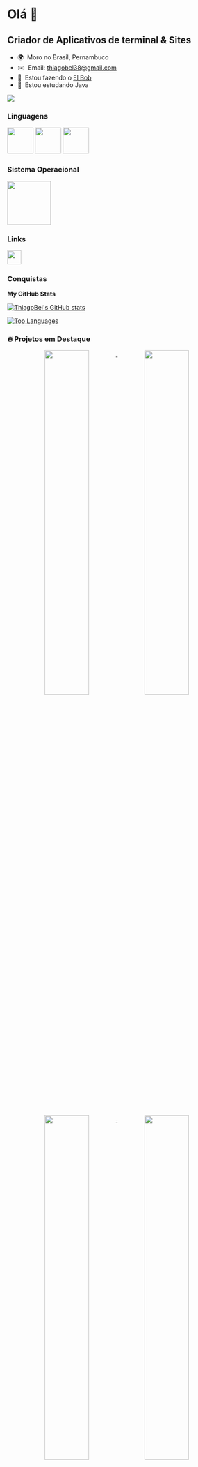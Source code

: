 Olá 👋
==================================================================================================================================

Criador de Aplicativos de terminal & Sites
------------------------------------------

* 🌍  Moro no Brasil, Pernambuco
* ✉️  Email: [thiagobel38@gmail.com](mailto:thiagobel38@gmail.com)
* 🚀  Estou fazendo o [El Bob](http://github.com/ThiagoBel/ElBob)
* 🧠  Estou estudando Java

<a href="https://www.github.com/ThiagoBel" target="_blank" rel="noreferrer"><img
src="https://img.shields.io/github/followers/ThiagoBel?logo=github&style=for-the-badge&color=ef4444&labelColor=1c1917" /></a>

### Linguagens


<p align="left">
  <img width="60" heigth="60" src="https://cdn.jsdelivr.net/gh/devicons/devicon@latest/icons/cplusplus/cplusplus-original.svg" />
  <img width="60" heigth="60" src="https://cdn.jsdelivr.net/gh/devicons/devicon@latest/icons/java/java-original.svg" />
  <img width="60" heigth="60" src="https://cdn.jsdelivr.net/gh/devicons/devicon@latest/icons/javascript/javascript-original.svg" />
</p>

### Sistema Operacional

<p align="left">
  <img width="100" heigth="100" src="https://cdn.jsdelivr.net/gh/devicons/devicon@latest/icons/windows11/windows11-original-wordmark.svg" />
</p>

### Links

<p align="left">
  <a href="https://www.github.com/ThiagoBel" target="_blank" rel="noreferrer">
    <picture>
      <source media="(prefers-color-scheme: dark)" srcset="https://raw.githubusercontent.com/danielcranney/readme-generator/main/public/icons/socials/github-dark.svg" />
      <source media="(prefers-color-scheme: light)" srcset="https://raw.githubusercontent.com/danielcranney/readme-generator/main/public/icons/socials/github.svg" />
      <img src="https://raw.githubusercontent.com/danielcranney/readme-generator/main/public/icons/socials/github.svg" width="32" height="32" />
    </picture>
  </a>
</p>

### Conquistas

<b>My GitHub Stats</b>

<a href="http://www.github.com/ThiagoBel"><img src="https://github-readme-stats.vercel.app/api?username=ThiagoBel&show_icons=true&hide=&count_private=true&title_color=ffffff&text_color=ffffff&icon_color=ef4444&bg_color=1c1917&hide_border=true&show_icons=true" alt="ThiagoBel's GitHub stats" /></a>

<a href="https://github.com/ThiagoBel" align="left"><img src="https://github-readme-stats.vercel.app/api/top-langs/?username=ThiagoBel&langs_count=10&title_color=ffffff&text_color=ffffff&icon_color=ef4444&bg_color=1c1917&hide_border=true&locale=en&custom_title=Top%20%Languages" alt="Top Languages" /></a>

### 🔥 Projetos em Destaque

<div align="center">
    <a href="https://github.com/ThiagoBel/BasicBasic">
        <img align="top" width="45%" src="https://github-readme-stats.vercel.app/api/pin/?username=ThiagoBel&repo=BasicBasic&title_color=ffffff&text_color=ffffff&icon_color=ef4444&bg_color=1c1917&hide_border=true&locale=en" />
    </a>
    <a href="https://github.com/ThiagoBel/Vedin">
        <img align="top" width="45%" src="https://github-readme-stats.vercel.app/api/pin/?username=ThiagoBel&repo=Vedin&title_color=ffffff&text_color=ffffff&icon_color=ef4444&bg_color=1c1917&hide_border=true&locale=en" />
    </a>
</div>

<div align="center">
    <a href="https://github.com/ThiagoBel/All-java">
        <img align="top" width="45%" src="https://github-readme-stats.vercel.app/api/pin/?username=ThiagoBel&repo=All-java&title_color=ffffff&text_color=ffffff&icon_color=ef4444&bg_color=1c1917&hide_border=true&locale=en" />
    </a>
    <a href="https://github.com/ThiagoBel/ElBob">
        <img align="top" width="45%" src="https://github-readme-stats.vercel.app/api/pin/?username=ThiagoBel&repo=ElBob&title_color=ffffff&text_color=ffffff&icon_color=ef4444&bg_color=1c1917&hide_border=true&locale=en" />
    </a>
</div>
<br /><br /><br /><br /><br /><br /><br />


